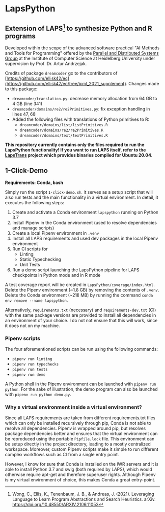 # LapsPython
## Extension of LAPS[^1] to synthesize Python and R programs
Developed within the scope of the advanced software practical "AI Methods and Tools for Programming" offered by the [Parallel and Distributed Systems Group](https://pvs.ifi.uni-heidelberg.de) at the Institute of Computer Science at Heidelberg University under supervision by Prof. Dr. Artur Andrzejak.

Credits of package `dreamcoder` go to the contributors of [https://github.com/ellisk42/ec](https://github.com/ellisk42/ec/tree/icml_2021_supplement). Changes made to this package:

- `dreamcoder/translation.py`: decrease memory allocation from 64 GB to 4 GB (line 341)
- `dreamcoder/domains/re2/re2Primitives.py`: fix exception handling in lines 47, 68
- Added the following files with translations of Python primitives to R:
  - `dreamcoder/domains/list/listPrimitives.R`
  - `dreamcoder/domains/re2/re2Primitives.R`
  - `dreamcoder/domains/text/textPrimitives.R`
  
**This repository currently contains only the files required to run the LapsPython functionality! If you want to run LAPS itself, refer to the [LapsTrans](https://github.com/pvs-hd-tea/LapsTrans) project which provides binaries compiled for Ubuntu 20.04.**

[^1]: Wong, C., Ellis, K., Tenenbaum, J. B., & Andreas, J. (2021). Leveraging Language to Learn Program Abstractions and Search Heuristics. arXiv. https://doi.org/10.48550/ARXIV.2106.11053 

## 1-Click-Demo
**Requirements: Conda, bash**

Simply run the script `1-click-demo.sh`. It serves as a setup script that will also run tests and the main functionality in a virtual environment. In detail, it executes the following steps:

1. Create and activate a Conda environment `lapspython` running on Python 3.7
2. Install Pipenv in the Conda environment (used to resolve dependencies and manage scripts)
3. Create a local Pipenv environment in `.venv`
4. Install all LAPS requirements and used dev packages in the local Pipenv environment
5. Run CI scripts for
   - Linting
   - Static Typechecking
   - Unit Tests
6. Run a demo script launching the LapsPython pipeline for LAPS checkpoints in Python mode and in R mode

A test coverage report will be created in `LapsPython/coverage/index.html`. Delete the Pipenv environment (~1.8 GB) by removing the contents of `.venv`. Delete the Conda environment (~218 MB) by running the command `conda env remove --name lapspython`.

Alternatively, `requirements.txt` (necessary) and `requirements-dev.txt` (CI) with the same package versions are provided to install all dependencies in an environment of your choice. I do not not ensure that this will work, since it does not on my machine. 

### Pipenv scripts

The four aforementioned scripts can be run using the following commands:

- `pipenv run linting`
- `pipenv run typechecks`
- `pipenv run tests`
- `pipenv run demo`

A Python shell in the Pipenv environment can be launched with `pipenv run python`. For the sake of illustration, the demo program can also be launched with `pipenv run python demo.py`.

### Why a virtual environment inside a virtual environment?

Since all LAPS requirements are taken from different requirements.txt files which can only be installed recursively through pip, Conda is not able to resolve all dependencies. Pipenv is wrapped around pip, but resolves package dependencies better and ensures that the virtual environment can be reproduced using the portable `Pipfile.lock` file. This environment can be setup directly in the project directory, leading to a mostly centralized workspace. Moreover, custom Pipenv scripts make it simple to run different complex workflows such as CI from a single entry point.

However, I know for sure that Conda is installed on the IWR servers and it is able to install Python 3.7 and swig (both required by LAPS), which would otherwise require apt-get and therefore superuser rights. Although Pipenv is my virtual environment of choice, this makes Conda a great entry-point.
